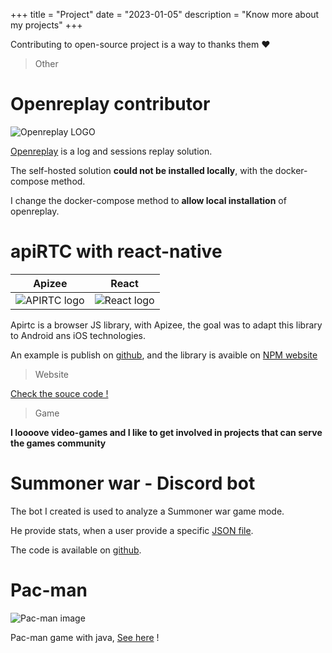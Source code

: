 +++
title = "Project"
date = "2023-01-05"
description = "Know more about my projects"
+++

Contributing to open-source project is a way to thanks them ♥️ 

> Other
# Openreplay contributor

![Openreplay LOGO](/img/openreplay.png)

[Openreplay](https://openreplay.com) is a log and sessions replay solution. 

The self-hosted solution **could not be installed locally**, with the docker-compose method.

I change the docker-compose method to **allow local installation** of openreplay.

# apiRTC with react-native

Apizee            |  React
:-------------------------:|:-------------------------:
![APIRTC logo](/img/logo-apiRTC-light.webp)  |  ![React logo](/img/react.png)

Apirtc is a browser JS library, with Apizee, the goal was to adapt this library to Android ans iOS technologies.

An example is publish on [github](https://github.com/ApiRTC/reactNativeApiRTC), and the library is avaible on [NPM website](https://www.npmjs.com/package/@apirtc/react-native-apirtc)

> Website

[Check the souce code !](https://github.com/Shahere/hugo)

> Game

**I loooove video-games and I like to get involved in projects that can serve the games community**

# Summoner war - Discord bot

The bot I created is used to analyze a Summoner war game mode.

He provide stats, when a user provide a specific [JSON file](https://github.com/Shahere/SWSiegeDiscord/blob/main/SiegeMatch3.json).

The code is available on [github](https://github.com/Shahere/SWSiegeDiscord).

# Pac-man

![Pac-man image](/img/Pacman.png)

Pac-man game with java, [See here](https://github.com/pagaro/Projet-G2-1-PAC-MAN) !